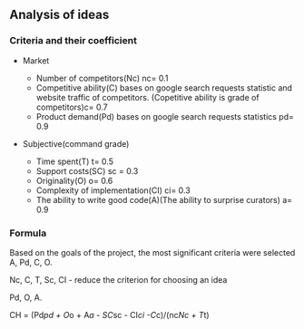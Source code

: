 ## Analysis of ideas

### Criteria and their coefficient

* Market
	* Number of competitors(Nc) nc= 0.1
	* Competitive ability(C) bases on google search requests statistic and website traffic of competitors.
	(Copetitive ability is grade of competitors)c= 0.7
	* Product demand(Pd) bases on google search requests statistics
	pd= 0.9

* Subjective(command grade)
	* Time spent(T)
	t= 0.5
	* Support costs(SC)
	sc = 0.3
	* Originality(O)
	o= 0.6
	* Complexity of implementation(СI)
	ci= 0.3
	* The ability to write good code(A)(The ability to surprise curators)
	a= 0.9

### Formula
Based on the goals of the project, the most significant criteria were selected A, Pd, C, O.

Nc, C, T, Sc, CI - reduce the criterion for choosing an idea

Pd, O, A.

CH = (Pd*pd + O*o + A*a - SC*sc - CI*ci -C*c)/(nc*Nc + T*t)









